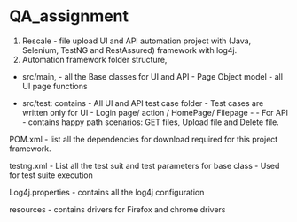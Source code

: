 # QA_assignment

1. Rescale - file upload UI and API automation project with (Java, Selenium, TestNG and RestAssured) framework with log4j.
2. Automation framework folder structure,

- src/main,
      - all the Base classes for UI and API
      - Page Object model - all UI page functions
      
 - src/test: contains
       - All UI and API test case folder
       -  Test cases are written only for UI - Login page/ action / HomePage/ Filepage -
       - For API - contains happy path scenarios: GET files, Upload file and Delete file.
       
 POM.xml 
     - list all the dependencies for download required for this project framework.
     
 testng.xml
      -  List all the test suit and test parameters for base class
      - Used for test suite execution
      
Log4j.properties
     - contains all the log4j configuration
     
resources
     - contains drivers for Firefox and chrome drivers

